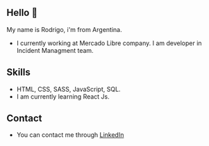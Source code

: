 ## Hello 👋

My name is Rodrigo, i'm from Argentina.

* I currently working at Mercado Libre company. I am developer in Incident Managment team.

## Skills

* HTML, CSS, SASS, JavaScript, SQL.
* I am currently learning React Js.

## Contact

* You can contact me through [LinkedIn](https://www.linkedin.com/in/rodrigo-abieri-0b603b1a7)
